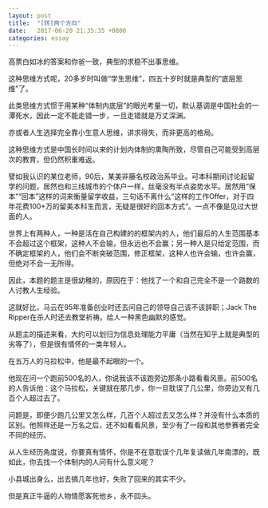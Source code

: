 ```yaml
---
layout: post
title:  "[转]两个方向"
date:   2017-06-20 21:35:35 +0800
categories: essay
---
```


高票白如冰的答案和你爸一致，典型的求稳不出事思维。

这种思维方式呢，20多岁时叫做“学生思维”，四五十岁时就是典型的“底层思维”了。

此类思维方式惯于用某种“体制内底层”的眼光考量一切，默认基调是中国社会的一潭死水，因此一定不能走错一步，一旦走错就是万丈深渊。

亦或者人生选择完全靠小生意人思维，讲求得失，而非更高的格局。

这种思维方式是中国长时间以来的计划内体制的熏陶所致，尽管自己可能受到高层次的教育，但仍然积重难返。

譬如我认识的某位老师，90后，某美非藤名校政治系毕业。可本科期间讨论起留学的问题，居然也和三线城市的个体户一样，丝毫没有半点姿势水平。居然用“保本”“回本”这样的词来衡量留学收益，三句话不离什么“这样的工作Offer，对于四年花费100+万的留美本科生而言，无疑是很好的回本方式“。一点不像是见过大世面的人。

世界上有两种人，一种是活在自己构建的的框架内的人，他们最后的人生范围基本不会超过这个框架，这种人不会输，但永远也不会赢；另一种人是只给定范围，而不确定框架的人，他们会不断突破范围，修正框架，这种人也许会输，也许会赢，但绝对不会一无所得。

因此，本题的题主是很幼稚的，原因在于：他找了一个和自己完全不是一个路数的人讨教人生经验。

这就好比，马云在95年准备创业时还去问自己的领导自己该不该辞职；Jack The Ripper在杀人时还去教堂祈祷。给人一种黑色幽默的感觉。

从题主的描述来看，大约可以划归为信息处理能力平庸（当然在知乎上就是典型的劣等了），但是很有情怀的一类年轻人。

在五万人的马拉松中，他是最不起眼的一个。

他现在问一个跑前500名的人，你说我该不该跑旁边那条小路看看风景。前500名的人告诉他：这个马拉松，关键就在那几步，你一旦耽误了几公里，你旁边又有几百个人超过去了。

问题是，即便少跑几公里又怎么样，几百个人超过去又怎么样？并没有什么本质的区别。他照样还是一万名之后，还不如看看风景，至少有了一段和其他参赛者完全不同的经历。

从人生经历角度说，你要真有情怀，你是不在意耽误个几年复读做几年南漂的，既如此，你去找一个体制内的人问有什么意义呢？

小县城出身么，出去搞几年也好，失败了回来的其实不少。

但是真正牛逼的人物情愿客死他乡，永不回头。  
